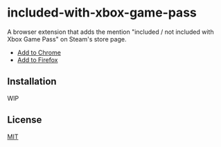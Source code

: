 # included-with-xbox-game-pass

A browser extension that adds the mention "included / not included with Xbox Game Pass" on Steam's store page.

- [Add to Chrome](https://chrome.google.com/webstore/detail/included-with-xbox-game-p/acohddgjcjfelbhaodiebiabljoadldk)
- [Add to Firefox](https://addons.mozilla.org/addon/included-with-xbox-game-pass/)

## Installation

WIP

## License

[MIT](LICENSE)
